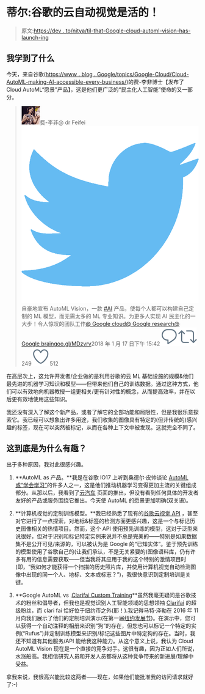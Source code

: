# 蒂尔:谷歌的云自动视觉是活的！

> 原文:[https://dev . to/nitya/til-that-Google-cloud-automl-vision-has-launch-ing](https://dev.to/nitya/til-that-googles-cloud-automl-vision-has-launched-ing)

## 我学到了什么

今天，来自谷歌([https://www . blog . Google/topics/Google-Cloud/Cloud-AutoML-making-AI-accessible-every-business/](https://www.blog.google/topics/google-cloud/cloud-automl-making-ai-accessible-every-business/))的费-李非博士【发布了 Cloud AutoML“愿景”产品】，这是他们更广泛的“民主化人工智能”使命的又一部分。

> ![Fei-Fei Li profile image](img/96d8e58653e02ee943c0652bb666c6ce.png)费-李非@ dr Feifei![twitter logo](img/ad0c7b03deabfe1a161345efb2d537eb.png)自豪地宣布 AutoML Vision，一款 [#AI](https://twitter.com/hashtag/AI) 产品，使每个人都可以构建自己定制的 ML 模型，而无需太多的 ML 专业知识。为更多人实现 AI 民主化的一大步！令人惊叹的团队工作[@ Google cloud](https://twitter.com/googlecloud)[@ Google research](https://twitter.com/googleresearch)[@ Google brain](https://twitter.com/GoogleBrain)[goo.gl/MDzvrv](https://t.co/oZZeTqx2Gs)2018 年 1 月 17 日下午 15:42[![Twitter reply action](img/269095962147c28351274afdd5486a48.png)](https://twitter.com/intent/tweet?in_reply_to=953653745279102976)[![Twitter retweet action](img/771160ecf06ae3d4d7a7815c29c819c2.png)](https://twitter.com/intent/retweet?tweet_id=953653745279102976)249[![Twitter like action](img/c077611ab2a5e0b4cd0c826ee7ae1e48.png)](https://twitter.com/intent/like?tweet_id=953653745279102976)512

在高层次上，这允许开发者/企业做的是利用谷歌的云 ML 基础设施的规模&他们最先进的机器学习知识和模型——但带来他们自己的训练数据。通过这种方式，他们可以有效地向机器教授一组更相关/更有针对性的概念，从而提高效率，并在以后更有效地使用这些知识。

我还没有深入了解这个新产品，或者了解它的全部功能和局限性，但是我很乐意探索它。我已经可以想象出许多用途，我们收集的图像具有特定的(但非传统的)感兴趣的标签，现在可以突然被标记，从而在各种上下文中被发现。这就完全不同了。

## 这到底是为什么有趣？

出于多种原因，我对此很感兴趣。

1.  **AutoML as 产品。**我是在谷歌 IO17 上听到桑德尔·皮帅谈论 [AutoML 或“学会学习”](https://www.youtube.com/watch?v=92-DoDjCdsY)的许多人之一，这是他们推动机器学习变得更加主流的关键组成部分。从那以后，我看到了[云汽车](https://cloud.google.com/automl/)
    页面的推出，但没有看到任何具体的开发者友好的产品或服务围绕它推出。今天使 AutoML 的愿景更加明确(双关语)。

2.  **计算机视觉的定制训练模型。**我已经熟悉了现有的[谷歌云视觉 API](https://cloud.google.com/vision/) ，甚至对它进行了一点探索，对地标&标签的检测方面更感兴趣，这是一个与标记历史图像相关的热情项目。然而，这个 API 使用预先训练的模型，这对于泛型来说很好，但对于识别和标记特定实例来说并不总是完美的——特别是如果数据集不是公开可见/来源的，可以被认为是 Google 的“已知实体”。鉴于预先训练的模型使用了谷歌自己的(让我们承认，不是无关紧要的)图像语料库，仍有许多有用的信息需要获取——但当我将其应用于我的这个特别的激情项目时(即，“我如何才能获得一个扫描的历史照片库，并使用计算机视觉自动检测图像中出现的同一个人、地标、文本或标志？”)，我很快意识到定制培训是关键。

3.  **Google AutoML vs .[Clarifai Custom Training](https://www.clarifai.com/custom-training)**虽然我毫无疑问是谷歌技术的粉丝和倡导者，但我也是视觉识别人工智能领域的思想领袖 [Clarifai](https://www.clarifai.com/) 的超级粉丝，而 clari fai 恰好位于纽约市之外(耶！).我记得马特·泽勒在 2016 年 11 月向我们展示了他们的定制培训演示(在第一届[纽约发展节](https://devfestnyc.com))。在演示中，您可以获得一个自动注释的相册来识别“狗”的存在，但您也可以标记一个特定的实例(“Rufus”)并定制训练模型来识别/标记这些图片中特定狗的存在。当时，我还不知道有其他服务/API 能给我这种能力。从这个意义上说，我认为 Cloud AutoML Vision 现在是一个直接的竞争对手。这很有趣，因为正如人们所说，水涨船高。我相信研究人员和开发人员都将从这种竞争带来的新进展/理解中受益。

拿我来说，我很高兴能比较这两者——现在，如果他们能批准我的访问请求就好了:-)